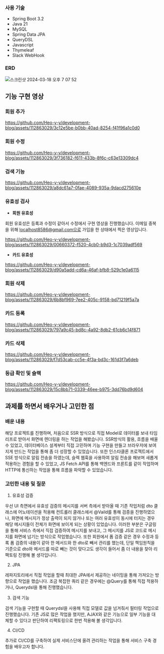 ### 사용 기술
- Spring Boot 3.2
- Java 21
- MySQL
- Spring Data JPA
- QueryDSL
- Javascript
- Thymeleaf
- Slack WebHook

### ERD

![스크린샷 2024-03-18 오후 7 07 52](https://github.com/Heo-y-y/development-blog/assets/112863029/cd0b2660-63fd-43ea-861c-ce5e93aed94e)

## 기능 구현 영상

### 회원 추가

https://github.com/Heo-y-y/development-blog/assets/112863029/3c12e5be-b0bb-40ad-8254-f41f96a1c0d0

### 회원 수정

https://github.com/Heo-y-y/development-blog/assets/112863029/3f736182-f611-433b-8f6c-c63e13309dc4

### 검색 기능

https://github.com/Heo-y-y/development-blog/assets/112863029/a8dc61a7-0fae-4089-935a-9dacd275610e

### 유효성 검사

- **회원 유효성**

회원 유효성은 등록과 수정이 같아서 수정에서 구현 영상을 진행했습니다. 이메일 중복을 위해 localhost8586@gmail.com으로 가입을 한 상태에서 찍은 영상입니다.

https://github.com/Heo-y-y/development-blog/assets/112863029/00660372-f520-4cb0-b9d3-1c7039adf569

- **카드 유효성**

https://github.com/Heo-y-y/development-blog/assets/112863029/d90a5add-cd6a-46af-bfb8-529c1e0a6115

### 회원 삭제

https://github.com/Heo-y-y/development-blog/assets/112863029/6b8bf969-7ee2-405c-9158-bd71219f5a7a

### 카드 등록

https://github.com/Heo-y-y/development-blog/assets/112863029/797a9c45-bd8c-4a92-8db2-61cb6c14f871

### 카드 삭제

https://github.com/Heo-y-y/development-blog/assets/112863029/f7d53cab-cc5e-4f3a-bd3c-161d3f7a6deb

### 등급 확인 및 슬랙

https://github.com/Heo-y-y/development-blog/assets/112863029/15c8bb71-0339-46ee-b975-3dd76bd9d604

## 과제를 하면서 배우거나 고민한 점

### 배운 내용

해당 프로젝트를 진행하며, 처음으로 SSR 방식으로 직접 Model로 데이터를 보내 타임리프로 받아서 화면에 렌더링을 하는 작업을 해봤습니다. SSR방식의 활용, 흐름을 배울 수 있었고, 데이터베이스 설계부터 직접 고민하며 기능 구현을 만들고 브라우저에 보여지게 만드는 작업을 통해 좀 더 성장할 수 있었습니다.
또한 인스타클론 프로젝트에서 SSE 방식으로 알림 전송을 하였는데, 슬렉 웹훅을 사용하여 알림 전송을 해보며 새롭게 적용하는 경험을 할 수 있었고, JS Fetch API를 통해 백엔드와 프론트를 같이 작업하며 HTTP에 통신하는 작업을 통해 흐름을 파악할 수 있었습니다.

### 고민한 내용 및 질문

1. 유효성 검증

우선 UI 측면에서 유효성 검증의 메시지를 서버 측에서 받아올 때 기존 작업처럼  dto 클래스에 어노테이션을 적용해 컨트롤러 클래스에서 @Vaild를 통해 검증을 진행하였으나, 화면에 메시지가 정상 출력이 되지 않거나 또는 여러 유효성이 동시에 터지는 경우 해당 메시지들이 전체가 화면에 보이게 되는 상황이 있었습니다. 이러한 부분은 구글링을 통해 서비스 측에서 직접 검증하여 메시지를 보내고, 그 메시지를 JS로 코드로 메시지를 화면에 넘기는 방식으로 작업했습니다. 
또한 회원에서 폼 검증 같은 경우 수정과 등록 폼 검증의 내용이 같아 한 메서드와 한 dto로 빼서 관리를 했는데, 단일 책임원칙을 기준으로 dto와 메서드를 따로 빼는 것이 맞다고도 생각이 들어서 좀 더 내용을 찾아 리팩토링 진행해 볼 생각입니다.

2. JPA

레파지토리에서 직접 작업을 할때 최대한 JPA에서 제공하는 네이밍을 통해 가져오는 방향으로 작업을 했습니다. 조금 복잡한 쿼리 같은 경우에는 @Query를 통해 직접 적용하거나, Querydsl을 통해 진행했습니다.

3. 검색 기능

검색 기능을 구현할 때 Querydsl을 사용해 직접 모델로 값을 넘겨줘서 필터링 작업으로 진행했습니다. 기존 JS로 많은 작업을 했지만, AJAX와 같은 기능으로 일부 기능을 대체할 수 있다고 판단하여 리팩토링으로 한번 적용해 볼 생각입니다.

4. CI/CD

추가로 CI/CD를 구축하여 실제 서비스단에 올려 관리하는 작업을 통해 서비스 구축 경험을 배우고자 합니다.
